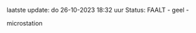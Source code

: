 laatste update: 
do 26-10-2023 18:32   uur 
Status: FAALT - geel - 
<div class="service Y">microstation</div>